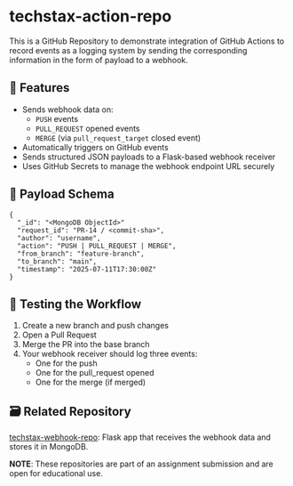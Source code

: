 # techstax-action-repo
This is a GitHub Repository to demonstrate integration of GitHub Actions to record events as a logging system by sending the corresponding information in the form of payload to a webhook.

## 🚀 Features

- Sends webhook data on:
  - `PUSH` events
  - `PULL_REQUEST` opened events
  - `MERGE` (via `pull_request_target` closed event)
- Automatically triggers on GitHub events
- Sends structured JSON payloads to a Flask-based webhook receiver
- Uses GitHub Secrets to manage the webhook endpoint URL securely

## 💼 Payload Schema
```
{
  "_id": "<MongoDB ObjectId>"
  "request_id": "PR-14 / <commit-sha>",
  "author": "username",
  "action": "PUSH | PULL_REQUEST | MERGE",
  "from_branch": "feature-branch",
  "to_branch": "main",
  "timestamp": "2025-07-11T17:30:00Z"
}
```

## 🧪 Testing the Workflow

1. Create a new branch and push changes
2. Open a Pull Request
3. Merge the PR into the base branch
4. Your webhook receiver should log three events:
   - One for the push
   - One for the pull_request opened
   - One for the merge (if merged)

## 🗃️ Related Repository

[techstax-webhook-repo](https://github.com/riyazuddin-1/techstax-webhook-repo): Flask app that receives the webhook data and stores it in MongoDB.

**NOTE**: These repositories are part of an assignment submission and are open for educational use.

